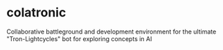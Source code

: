 colatronic
==========

Collaborative battleground and development environment for the ultimate "Tron-Lightcycles" bot for exploring concepts in AI